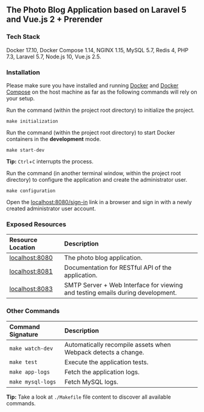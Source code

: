 ## The Photo Blog Application based on Laravel 5 and Vue.js 2 + Prerender

### Tech Stack

Docker 17.10, Docker Compose 1.14, NGINX 1.15, MySQL 5.7, Redis 4, PHP 7.3, Laravel 5.7, Node.js 10, Vue.js 2.5.

### Installation

Please make sure you have installed and running [Docker](https://docs.docker.com/) and [Docker Compose](https://docs.docker.com/compose/install/) on the host machine as far as the following commands will rely on your setup.

Run the command (within the project root directory) to initialize the project.

```
make initialization
```

Run the command (within the project root directory) to start Docker containers in the **development** mode.

```
make start-dev
```

**Tip:** `Ctrl`+`C` interrupts the process.

Run the command (in another terminal window, within the project root directory) to configure the application and create the administrator user.

```
make configuration
```

Open the [localhost:8080/sign-in](http://localhost:8080/sign-in) link in a browser and sign in with a newly created administrator user account.

### Exposed Resources

| Resource Location                         | Description |
|:------------------------------------------|:-------------|
| [localhost:8080](http://localhost:8080)   | The photo blog application. |
| [localhost:8081](http://localhost:8081)   | Documentation for RESTful API of the application. |
| [localhost:8083](http://localhost:8083)   | SMTP Server + Web Interface for viewing and testing emails during development. |

### Other Commands

| Command Signature  | Description |
|:-------------------|:-------------|
| `make watch-dev`   | Automatically recompile assets when Webpack detects a change. |
| `make test`        | Execute the application tests. |
| `make app-logs`    | Fetch the application logs. |
| `make mysql-logs`  | Fetch MySQL logs. |

**Tip:** Take a look at `./Makefile` file content to discover all available commands.
